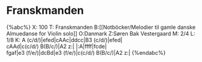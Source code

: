 # Franskmanden

{%abc%}
X: 100
T: Franskmanden
B:[[Notböcker/Melodier til gamle danske Almuedanse for Violin solo]]
O:Danmark
Z:Søren Bak Vestergaard
M: 2/4
L: 1/8
K: A
(c/d/)|efed|cAAc|ddcc|B3 (c/d/)|efed|\
cAAd|c(c/d/) B(B/c/)|A2 z:| |:A|ffff|fcde|\
fgaf|e3 (f/e/)|dcBd|e3 (f/e/)|c(c/d/) B(B/c/)|A2 z:|
{%endabc%}
